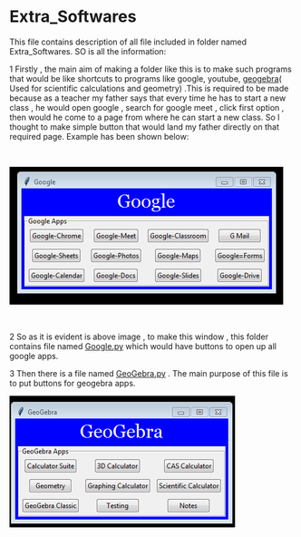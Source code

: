 # Extra_Softwares

This file contains description of all file included in folder named Extra_Softwares. SO is all the information:

1 Firstly , the main aim of making a folder like this is to make such programs that would be like shortcuts to programs like google, youtube, [geogebra](https://www.geogebra.org/?lang=en)( Used for scientific calculations and geometry) .This is required to be made because as a teacher my father says that every time he has to start a new class , he would open google , search for google meet , click first option , then would he come to a page from where he can start a new class. So I thought to make simple button that would land my father directly on that required page. Example has been shown below:

<br>

![](Images/google_shortcut.PNG)

<br>

2 So as it is evident is above image , to make this window , this folder contains file named [Google.py](Google.py) which would have buttons to open up all google apps.

3 Then there is a file named [GeoGebra.py](GeoGebra.py) . The main purpose of this file is to put buttons for geogebra apps.
<br>

![](Images/GeoGebra.PNG)

<br>